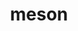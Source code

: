 ---
title: "meson"
layout: cache
categories: [package, develop-2024-02-11]
meta: {"versions": ["1.2.1", "1.2.2"], "compilers": ["apple-clang@=15.0.0", "gcc@=11.1.0", "gcc@=11.4.0", "gcc@=12.3.0", "gcc@=7.3.1", "gcc@=7.5.0", "gcc@=9.4.0", "oneapi@=2024.0.0"], "oss": ["amzn2", "ubuntu18.04", "ubuntu20.04", "ubuntu22.04", "ventura"], "platforms": ["darwin", "linux"], "targets": ["aarch64", "neoverse_n1", "neoverse_v1", "neoverse_v2", "ppc64le", "x86_64_v3"], "stacks": ["aws-isc", "aws-isc-aarch64", "data-vis-sdk", "e4s", "e4s-neoverse-v2", "e4s-neoverse_v1", "e4s-oneapi", "e4s-power", "e4s-rocm-external", "ml-darwin-aarch64-mps", "ml-linux-x86_64-cpu", "ml-linux-x86_64-cuda", "ml-linux-x86_64-rocm", "radiuss", "root", "tutorial"], "num_specs": 29, "num_specs_by_stack": {"root": 29, "ml-darwin-aarch64-mps": 2, "aws-isc-aarch64": 2, "aws-isc": 1, "radiuss": 1, "e4s-neoverse_v1": 3, "e4s-power": 3, "data-vis-sdk": 2, "e4s-rocm-external": 1, "e4s": 4, "e4s-neoverse-v2": 3, "ml-linux-x86_64-cuda": 3, "ml-linux-x86_64-rocm": 4, "ml-linux-x86_64-cpu": 3, "tutorial": 2, "e4s-oneapi": 3}}
spec_details: [{"hash": "asr5rqqvejhk7doqww35hnkswgu2ewk7", "compiler": "apple-clang@=15.0.0", "versions": ["1.2.2"], "os": "ventura", "platform": "darwin", "target": "aarch64", "variants": ["build_system=python_pip", "patches=0f0b1bd,ae59765"], "stacks": ["root", "ml-darwin-aarch64-mps"], "size": "-", "tarball": "https://binaries.spack.io/develop-2024-02-11/build_cache/darwin-ventura-aarch64/apple-clang-15.0.0/meson-1.2.2/darwin-ventura-aarch64-apple-clang-15.0.0-meson-1.2.2-asr5rqqvejhk7doqww35hnkswgu2ewk7.spack"}, {"hash": "37nzrg2b5ylpnhu6z2pphxmpswa6ibmt", "compiler": "apple-clang@=15.0.0", "versions": ["1.2.2"], "os": "ventura", "platform": "darwin", "target": "aarch64", "variants": ["build_system=python_pip", "patches=0f0b1bd,ae59765"], "stacks": ["root", "ml-darwin-aarch64-mps"], "size": "-", "tarball": "https://binaries.spack.io/develop-2024-02-11/build_cache/darwin-ventura-aarch64/apple-clang-15.0.0/meson-1.2.2/darwin-ventura-aarch64-apple-clang-15.0.0-meson-1.2.2-37nzrg2b5ylpnhu6z2pphxmpswa6ibmt.spack"}, {"hash": "wp4efxaresmhm6wbiw73656zdkw7wlbi", "compiler": "gcc@=7.3.1", "versions": ["1.2.2"], "os": "amzn2", "platform": "linux", "target": "aarch64", "variants": ["build_system=python_pip", "patches=0f0b1bd,ae59765"], "stacks": ["root", "aws-isc-aarch64"], "size": "-", "tarball": "https://binaries.spack.io/develop-2024-02-11/build_cache/linux-amzn2-aarch64/gcc-7.3.1/meson-1.2.2/linux-amzn2-aarch64-gcc-7.3.1-meson-1.2.2-wp4efxaresmhm6wbiw73656zdkw7wlbi.spack"}, {"hash": "f533ie7aei3ghkek5apcd5kex277hck7", "compiler": "gcc@=7.3.1", "versions": ["1.2.2"], "os": "amzn2", "platform": "linux", "target": "neoverse_n1", "variants": ["build_system=python_pip", "patches=0f0b1bd,ae59765"], "stacks": ["root", "aws-isc-aarch64"], "size": "-", "tarball": "https://binaries.spack.io/develop-2024-02-11/build_cache/linux-amzn2-neoverse_n1/gcc-7.3.1/meson-1.2.2/linux-amzn2-neoverse_n1-gcc-7.3.1-meson-1.2.2-f533ie7aei3ghkek5apcd5kex277hck7.spack"}, {"hash": "nce73ranqigbx7jf45hw2biy7ncbcfr4", "compiler": "gcc@=7.3.1", "versions": ["1.2.2"], "os": "amzn2", "platform": "linux", "target": "x86_64_v3", "variants": ["build_system=python_pip", "patches=0f0b1bd,ae59765"], "stacks": ["aws-isc", "root"], "size": "-", "tarball": "https://binaries.spack.io/develop-2024-02-11/build_cache/linux-amzn2-x86_64_v3/gcc-7.3.1/meson-1.2.2/linux-amzn2-x86_64_v3-gcc-7.3.1-meson-1.2.2-nce73ranqigbx7jf45hw2biy7ncbcfr4.spack"}, {"hash": "2chrlhnitgd4v6lfzuw3s7yi6uvnsl3h", "compiler": "gcc@=7.5.0", "versions": ["1.2.2"], "os": "ubuntu18.04", "platform": "linux", "target": "x86_64_v3", "variants": ["build_system=python_pip", "patches=0f0b1bd,ae59765"], "stacks": ["radiuss", "root"], "size": "-", "tarball": "https://binaries.spack.io/develop-2024-02-11/build_cache/linux-ubuntu18.04-x86_64_v3/gcc-7.5.0/meson-1.2.2/linux-ubuntu18.04-x86_64_v3-gcc-7.5.0-meson-1.2.2-2chrlhnitgd4v6lfzuw3s7yi6uvnsl3h.spack"}, {"hash": "roxumauzpy3upb3bx6unon2yptm53ho7", "compiler": "gcc@=11.4.0", "versions": ["1.2.2"], "os": "ubuntu20.04", "platform": "linux", "target": "neoverse_v1", "variants": ["build_system=python_pip", "patches=0f0b1bd,ae59765"], "stacks": ["root", "e4s-neoverse_v1"], "size": "-", "tarball": "https://binaries.spack.io/develop-2024-02-11/build_cache/linux-ubuntu20.04-neoverse_v1/gcc-11.4.0/meson-1.2.2/linux-ubuntu20.04-neoverse_v1-gcc-11.4.0-meson-1.2.2-roxumauzpy3upb3bx6unon2yptm53ho7.spack"}, {"hash": "n4oazboeahhgrei43h33m2ngx4itdprs", "compiler": "gcc@=11.4.0", "versions": ["1.2.2"], "os": "ubuntu20.04", "platform": "linux", "target": "neoverse_v1", "variants": ["build_system=python_pip", "patches=0f0b1bd,ae59765"], "stacks": ["root", "e4s-neoverse_v1"], "size": "-", "tarball": "https://binaries.spack.io/develop-2024-02-11/build_cache/linux-ubuntu20.04-neoverse_v1/gcc-11.4.0/meson-1.2.2/linux-ubuntu20.04-neoverse_v1-gcc-11.4.0-meson-1.2.2-n4oazboeahhgrei43h33m2ngx4itdprs.spack"}, {"hash": "ar7d6bszgwrn2s63x4k6sslep6xddv5u", "compiler": "gcc@=11.4.0", "versions": ["1.2.2"], "os": "ubuntu20.04", "platform": "linux", "target": "neoverse_v1", "variants": ["build_system=python_pip", "patches=0f0b1bd,ae59765"], "stacks": ["root", "e4s-neoverse_v1"], "size": "-", "tarball": "https://binaries.spack.io/develop-2024-02-11/build_cache/linux-ubuntu20.04-neoverse_v1/gcc-11.4.0/meson-1.2.2/linux-ubuntu20.04-neoverse_v1-gcc-11.4.0-meson-1.2.2-ar7d6bszgwrn2s63x4k6sslep6xddv5u.spack"}, {"hash": "6bcra76sf5jew56vaxljua2s7tjkrie4", "compiler": "gcc@=9.4.0", "versions": ["1.2.2"], "os": "ubuntu20.04", "platform": "linux", "target": "ppc64le", "variants": ["build_system=python_pip", "patches=0f0b1bd,ae59765"], "stacks": ["e4s-power", "root"], "size": "-", "tarball": "https://binaries.spack.io/develop-2024-02-11/build_cache/linux-ubuntu20.04-ppc64le/gcc-9.4.0/meson-1.2.2/linux-ubuntu20.04-ppc64le-gcc-9.4.0-meson-1.2.2-6bcra76sf5jew56vaxljua2s7tjkrie4.spack"}, {"hash": "buts6go26o3555dyndxcbfknrejj6lol", "compiler": "gcc@=9.4.0", "versions": ["1.2.2"], "os": "ubuntu20.04", "platform": "linux", "target": "ppc64le", "variants": ["build_system=python_pip", "patches=0f0b1bd,ae59765"], "stacks": ["e4s-power", "root"], "size": "-", "tarball": "https://binaries.spack.io/develop-2024-02-11/build_cache/linux-ubuntu20.04-ppc64le/gcc-9.4.0/meson-1.2.2/linux-ubuntu20.04-ppc64le-gcc-9.4.0-meson-1.2.2-buts6go26o3555dyndxcbfknrejj6lol.spack"}, {"hash": "ni4wgos2g6567t5fnamu7wf4yqp67u4f", "compiler": "gcc@=9.4.0", "versions": ["1.2.2"], "os": "ubuntu20.04", "platform": "linux", "target": "ppc64le", "variants": ["build_system=python_pip", "patches=0f0b1bd,ae59765"], "stacks": ["e4s-power", "root"], "size": "-", "tarball": "https://binaries.spack.io/develop-2024-02-11/build_cache/linux-ubuntu20.04-ppc64le/gcc-9.4.0/meson-1.2.2/linux-ubuntu20.04-ppc64le-gcc-9.4.0-meson-1.2.2-ni4wgos2g6567t5fnamu7wf4yqp67u4f.spack"}, {"hash": "j4tzr7bgfugeizoi757d7s2yqyizxkaw", "compiler": "gcc@=11.1.0", "versions": ["1.2.2"], "os": "ubuntu20.04", "platform": "linux", "target": "x86_64_v3", "variants": ["build_system=python_pip", "patches=0f0b1bd,ae59765"], "stacks": ["root", "data-vis-sdk"], "size": "-", "tarball": "https://binaries.spack.io/develop-2024-02-11/build_cache/linux-ubuntu20.04-x86_64_v3/gcc-11.1.0/meson-1.2.2/linux-ubuntu20.04-x86_64_v3-gcc-11.1.0-meson-1.2.2-j4tzr7bgfugeizoi757d7s2yqyizxkaw.spack"}, {"hash": "fetlwyn3krrq3ytpgkxcqgsitpnu72rp", "compiler": "gcc@=11.1.0", "versions": ["1.2.2"], "os": "ubuntu20.04", "platform": "linux", "target": "x86_64_v3", "variants": ["build_system=python_pip", "patches=0f0b1bd,ae59765"], "stacks": ["root", "data-vis-sdk"], "size": "-", "tarball": "https://binaries.spack.io/develop-2024-02-11/build_cache/linux-ubuntu20.04-x86_64_v3/gcc-11.1.0/meson-1.2.2/linux-ubuntu20.04-x86_64_v3-gcc-11.1.0-meson-1.2.2-fetlwyn3krrq3ytpgkxcqgsitpnu72rp.spack"}, {"hash": "4i7vn4fajeeumaokiqzamacbmt6l3t6s", "compiler": "gcc@=11.4.0", "versions": ["1.2.2"], "os": "ubuntu20.04", "platform": "linux", "target": "x86_64_v3", "variants": ["build_system=python_pip", "patches=0f0b1bd,ae59765"], "stacks": ["e4s-rocm-external", "e4s", "root"], "size": "-", "tarball": "https://binaries.spack.io/develop-2024-02-11/build_cache/linux-ubuntu20.04-x86_64_v3/gcc-11.4.0/meson-1.2.2/linux-ubuntu20.04-x86_64_v3-gcc-11.4.0-meson-1.2.2-4i7vn4fajeeumaokiqzamacbmt6l3t6s.spack"}, {"hash": "oiam4idpqm2ywyji7ltqcsrblrgej3nz", "compiler": "gcc@=11.4.0", "versions": ["1.2.2"], "os": "ubuntu20.04", "platform": "linux", "target": "x86_64_v3", "variants": ["build_system=python_pip", "patches=0f0b1bd,ae59765"], "stacks": ["e4s", "root"], "size": "-", "tarball": "https://binaries.spack.io/develop-2024-02-11/build_cache/linux-ubuntu20.04-x86_64_v3/gcc-11.4.0/meson-1.2.2/linux-ubuntu20.04-x86_64_v3-gcc-11.4.0-meson-1.2.2-oiam4idpqm2ywyji7ltqcsrblrgej3nz.spack"}, {"hash": "7xvakbkl32xl6sq5ajynezf5cfmbvtco", "compiler": "gcc@=11.4.0", "versions": ["1.2.2"], "os": "ubuntu20.04", "platform": "linux", "target": "x86_64_v3", "variants": ["build_system=python_pip", "patches=0f0b1bd,ae59765"], "stacks": ["e4s", "root"], "size": "-", "tarball": "https://binaries.spack.io/develop-2024-02-11/build_cache/linux-ubuntu20.04-x86_64_v3/gcc-11.4.0/meson-1.2.2/linux-ubuntu20.04-x86_64_v3-gcc-11.4.0-meson-1.2.2-7xvakbkl32xl6sq5ajynezf5cfmbvtco.spack"}, {"hash": "e7u3zk2bqvia7zdol6azcwst2jluxtt2", "compiler": "gcc@=11.4.0", "versions": ["1.2.2"], "os": "ubuntu20.04", "platform": "linux", "target": "x86_64_v3", "variants": ["build_system=python_pip", "patches=0f0b1bd,ae59765"], "stacks": ["e4s", "root"], "size": "-", "tarball": "https://binaries.spack.io/develop-2024-02-11/build_cache/linux-ubuntu20.04-x86_64_v3/gcc-11.4.0/meson-1.2.2/linux-ubuntu20.04-x86_64_v3-gcc-11.4.0-meson-1.2.2-e7u3zk2bqvia7zdol6azcwst2jluxtt2.spack"}, {"hash": "ahes44k4xsl4fwjru2e6xau5dg7kc5ir", "compiler": "gcc@=11.4.0", "versions": ["1.2.2"], "os": "ubuntu22.04", "platform": "linux", "target": "neoverse_v2", "variants": ["build_system=python_pip", "patches=0f0b1bd,ae59765"], "stacks": ["root", "e4s-neoverse-v2"], "size": "-", "tarball": "https://binaries.spack.io/develop-2024-02-11/build_cache/linux-ubuntu22.04-neoverse_v2/gcc-11.4.0/meson-1.2.2/linux-ubuntu22.04-neoverse_v2-gcc-11.4.0-meson-1.2.2-ahes44k4xsl4fwjru2e6xau5dg7kc5ir.spack"}, {"hash": "676o5w5vhwyrjlsetdfr7zwikh2i6mkf", "compiler": "gcc@=11.4.0", "versions": ["1.2.2"], "os": "ubuntu22.04", "platform": "linux", "target": "neoverse_v2", "variants": ["build_system=python_pip", "patches=0f0b1bd,ae59765"], "stacks": ["root", "e4s-neoverse-v2"], "size": "-", "tarball": "https://binaries.spack.io/develop-2024-02-11/build_cache/linux-ubuntu22.04-neoverse_v2/gcc-11.4.0/meson-1.2.2/linux-ubuntu22.04-neoverse_v2-gcc-11.4.0-meson-1.2.2-676o5w5vhwyrjlsetdfr7zwikh2i6mkf.spack"}, {"hash": "w5njm7ozy36utuv3g7t562f5mbbgppjf", "compiler": "gcc@=11.4.0", "versions": ["1.2.2"], "os": "ubuntu22.04", "platform": "linux", "target": "neoverse_v2", "variants": ["build_system=python_pip", "patches=0f0b1bd,ae59765"], "stacks": ["root", "e4s-neoverse-v2"], "size": "-", "tarball": "https://binaries.spack.io/develop-2024-02-11/build_cache/linux-ubuntu22.04-neoverse_v2/gcc-11.4.0/meson-1.2.2/linux-ubuntu22.04-neoverse_v2-gcc-11.4.0-meson-1.2.2-w5njm7ozy36utuv3g7t562f5mbbgppjf.spack"}, {"hash": "okbrz6jxl5a4pdvouponbird6ucqaj4a", "compiler": "gcc@=11.4.0", "versions": ["1.2.1"], "os": "ubuntu22.04", "platform": "linux", "target": "x86_64_v3", "variants": ["build_system=python_pip", "patches=0f0b1bd,ae59765"], "stacks": ["ml-linux-x86_64-cuda", "root", "ml-linux-x86_64-rocm", "ml-linux-x86_64-cpu"], "size": "-", "tarball": "https://binaries.spack.io/develop-2024-02-11/build_cache/linux-ubuntu22.04-x86_64_v3/gcc-11.4.0/meson-1.2.1/linux-ubuntu22.04-x86_64_v3-gcc-11.4.0-meson-1.2.1-okbrz6jxl5a4pdvouponbird6ucqaj4a.spack"}, {"hash": "uegcfeqhusoyt7gffrtyangtnh2e2pcy", "compiler": "gcc@=11.4.0", "versions": ["1.2.2"], "os": "ubuntu22.04", "platform": "linux", "target": "x86_64_v3", "variants": ["build_system=python_pip", "patches=0f0b1bd,ae59765"], "stacks": ["root", "ml-linux-x86_64-rocm"], "size": "-", "tarball": "https://binaries.spack.io/develop-2024-02-11/build_cache/linux-ubuntu22.04-x86_64_v3/gcc-11.4.0/meson-1.2.2/linux-ubuntu22.04-x86_64_v3-gcc-11.4.0-meson-1.2.2-uegcfeqhusoyt7gffrtyangtnh2e2pcy.spack"}, {"hash": "facu3znacakbjl3izzkpb2a53x23ncft", "compiler": "gcc@=11.4.0", "versions": ["1.2.2"], "os": "ubuntu22.04", "platform": "linux", "target": "x86_64_v3", "variants": ["build_system=python_pip", "patches=0f0b1bd,ae59765"], "stacks": ["ml-linux-x86_64-cpu", "root", "ml-linux-x86_64-cuda", "ml-linux-x86_64-rocm", "tutorial"], "size": "-", "tarball": "https://binaries.spack.io/develop-2024-02-11/build_cache/linux-ubuntu22.04-x86_64_v3/gcc-11.4.0/meson-1.2.2/linux-ubuntu22.04-x86_64_v3-gcc-11.4.0-meson-1.2.2-facu3znacakbjl3izzkpb2a53x23ncft.spack"}, {"hash": "nvshirqe22frqkeeorykpsvfqetiyuxs", "compiler": "gcc@=11.4.0", "versions": ["1.2.2"], "os": "ubuntu22.04", "platform": "linux", "target": "x86_64_v3", "variants": ["build_system=python_pip", "patches=0f0b1bd,ae59765"], "stacks": ["ml-linux-x86_64-cuda", "root", "ml-linux-x86_64-rocm", "ml-linux-x86_64-cpu"], "size": "-", "tarball": "https://binaries.spack.io/develop-2024-02-11/build_cache/linux-ubuntu22.04-x86_64_v3/gcc-11.4.0/meson-1.2.2/linux-ubuntu22.04-x86_64_v3-gcc-11.4.0-meson-1.2.2-nvshirqe22frqkeeorykpsvfqetiyuxs.spack"}, {"hash": "6xbqbv5m5f2s2ag7jrl6vswzmpgnfy4h", "compiler": "gcc@=12.3.0", "versions": ["1.2.2"], "os": "ubuntu22.04", "platform": "linux", "target": "x86_64_v3", "variants": ["build_system=python_pip", "patches=0f0b1bd,ae59765"], "stacks": ["root", "tutorial"], "size": "-", "tarball": "https://binaries.spack.io/develop-2024-02-11/build_cache/linux-ubuntu22.04-x86_64_v3/gcc-12.3.0/meson-1.2.2/linux-ubuntu22.04-x86_64_v3-gcc-12.3.0-meson-1.2.2-6xbqbv5m5f2s2ag7jrl6vswzmpgnfy4h.spack"}, {"hash": "zwcbtg3wtcrru7nj32yvcks4flvv7i7h", "compiler": "oneapi@=2024.0.0", "versions": ["1.2.2"], "os": "ubuntu22.04", "platform": "linux", "target": "x86_64_v3", "variants": ["build_system=python_pip", "patches=0f0b1bd,ae59765"], "stacks": ["root", "e4s-oneapi"], "size": "-", "tarball": "https://binaries.spack.io/develop-2024-02-11/build_cache/linux-ubuntu22.04-x86_64_v3/oneapi-2024.0.0/meson-1.2.2/linux-ubuntu22.04-x86_64_v3-oneapi-2024.0.0-meson-1.2.2-zwcbtg3wtcrru7nj32yvcks4flvv7i7h.spack"}, {"hash": "rbthup6hrll437kn5vmaiqxvtreztoda", "compiler": "oneapi@=2024.0.0", "versions": ["1.2.2"], "os": "ubuntu22.04", "platform": "linux", "target": "x86_64_v3", "variants": ["build_system=python_pip", "patches=0f0b1bd,ae59765"], "stacks": ["root", "e4s-oneapi"], "size": "-", "tarball": "https://binaries.spack.io/develop-2024-02-11/build_cache/linux-ubuntu22.04-x86_64_v3/oneapi-2024.0.0/meson-1.2.2/linux-ubuntu22.04-x86_64_v3-oneapi-2024.0.0-meson-1.2.2-rbthup6hrll437kn5vmaiqxvtreztoda.spack"}, {"hash": "4lgbmp5jb5f4vg3honbdzgx2s4jkdplg", "compiler": "oneapi@=2024.0.0", "versions": ["1.2.2"], "os": "ubuntu22.04", "platform": "linux", "target": "x86_64_v3", "variants": ["build_system=python_pip", "patches=0f0b1bd,ae59765"], "stacks": ["root", "e4s-oneapi"], "size": "-", "tarball": "https://binaries.spack.io/develop-2024-02-11/build_cache/linux-ubuntu22.04-x86_64_v3/oneapi-2024.0.0/meson-1.2.2/linux-ubuntu22.04-x86_64_v3-oneapi-2024.0.0-meson-1.2.2-4lgbmp5jb5f4vg3honbdzgx2s4jkdplg.spack"}]
---